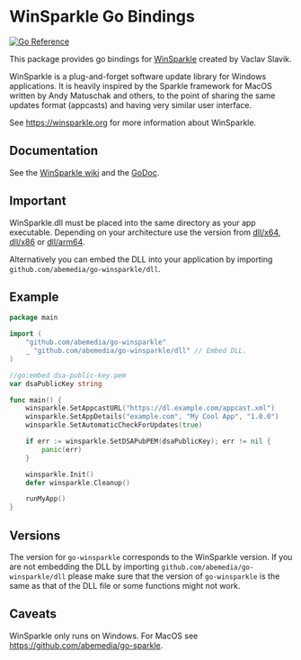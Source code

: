 # WinSparkle Go Bindings

[![Go Reference](https://pkg.go.dev/badge/github.com/abemedia/go-winsparkle.svg)](https://pkg.go.dev/github.com/abemedia/go-winsparkle)

This package provides go bindings for [WinSparkle](https://github.com/vslavik/winsparkle) created by
Vaclav Slavik.

WinSparkle is a plug-and-forget software update library for Windows applications. It is heavily
inspired by the Sparkle framework for MacOS written by Andy Matuschak and others, to the point of
sharing the same updates format (appcasts) and having very similar user interface.

See <https://winsparkle.org> for more information about WinSparkle.

## Documentation

See the [WinSparkle wiki](https://github.com/vslavik/winsparkle/wiki) and the
[GoDoc](https://pkg.go.dev/github.com/abemedia/go-winsparkle?tab=doc).

## Important

WinSparkle.dll must be placed into the same directory as your app executable. Depending on your
architecture use the version from [dll/x64](./dll/x64/), [dll/x86](./dll/x86/) or
[dll/arm64](./dll/arm64/).

Alternatively you can embed the DLL into your application by importing
`github.com/abemedia/go-winsparkle/dll`.

## Example

```go
package main

import (
	"github.com/abemedia/go-winsparkle"
	_ "github.com/abemedia/go-winsparkle/dll" // Embed DLL.
)

//go:embed dsa-public-key.pem
var dsaPublicKey string

func main() {
	winsparkle.SetAppcastURL("https://dl.example.com/appcast.xml")
	winsparkle.SetAppDetails("example.com", "My Cool App", "1.0.0")
	winsparkle.SetAutomaticCheckForUpdates(true)

	if err := winsparkle.SetDSAPubPEM(dsaPublicKey); err != nil {
		panic(err)
	}

	winsparkle.Init()
	defer winsparkle.Cleanup()

	runMyApp()
}
```

## Versions

The version for `go-winsparkle` corresponds to the WinSparkle version. If you are not embedding the
DLL by importing `github.com/abemedia/go-winsparkle/dll` please make sure that the version of
`go-winsparkle` is the same as that of the DLL file or some functions might not work.

## Caveats

WinSparkle only runs on Windows. For MacOS see <https://github.com/abemedia/go-sparkle>.
